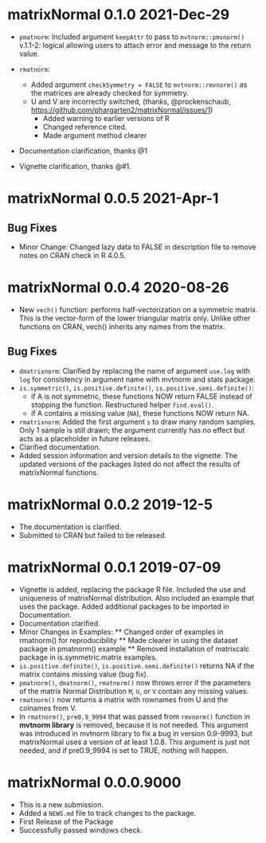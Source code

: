 
# matrixNormal 0.1.0 2021-Dec-29

  - `pmatnorm`: Included argument `keepAttr` to pass to
    `mvtnorm::pmvnorm()` v.1.1-2: logical allowing users to attach error
    and message to the return value.

  - `rmatnorm`:
    
      - Added argument `checkSymmetry = FALSE` to `mvtnorm::rmvnorm()`
        as the matrices are already checked for symmetry.  
      - U and V are incorrectly switched, (thanks, @prockenschaub,
        <https://github.com/phargarten2/matrixNormal/issues/1>)
          - Added warning to earlier versions of R
          - Changed reference cited.  
          - Made argument method clearer

  - Documentation clarification, thanks @1

  - Vignette clarification, thanks @\#1.

# matrixNormal 0.0.5 2021-Apr-1

## Bug Fixes

  - Minor Change: Changed lazy data to FALSE in description file to
    remove notes on CRAN check in R 4.0.5.

# matrixNormal 0.0.4 2020-08-26

  - New `vech()` function: performs half-vectorization on a symmetric
    matrix. This is the vector-form of the lower triangular matrix only.
    Unlike other functions on CRAN, vech() inherits any names from the
    matrix.

## Bug Fixes

  - `dmatrixnorm`: Clarified by replacing the name of argument `use.log`
    with `log` for consistency in argument name with mvtnorm and stats
    package.
  - `is.symmetric()`, `is.positive.definite()`,
    `is.positive.semi.definite()`:
      - if A is not symmetric, these functions NOW return FALSE instead
        of stopping the function. Restructured helper `find.eval()`.  
      - if A contains a missing value (`NA`), these functions NOW return
        NA.
  - `rmatrixnorm`: Added the first argument `s` to draw many random
    samples. Only 1 sample is still drawn; the argument currently has no
    effect but acts as a placeholder in future releases.
  - Clarified documentation.
  - Added session information and version details to the vignette. The
    updated versions of the packages listed do not affect the results of
    matrixNormal functions.

# matrixNormal 0.0.2 2019-12-5

  - The documentation is clarified.
  - Submitted to CRAN but failed to be released.

# matrixNormal 0.0.1 2019-07-09

  - Vignette is added, replacing the package R file. Included the use
    and uniqueness of matrixNormal distribution. Also included an
    example that uses the package. Added additional packages to be
    imported in Documentation.
  - Documentation clarified.
  - Minor Changes in Examples: \*\* Changed order of examples in
    rmatnorm() for reproducibility \*\* Made clearer in using the
    dataset package in pmatnorm() example \*\* Removed installation of
    matrixcalc package in is.symmetric.matrix examples.
  - `is.positive.definite()`, `is.positive.semi.definite()` returns NA
    if the matrix contains missing value (bug fix).
  - `pmatnorm()`, `dmatnorm()`, `rmatnorm()` now throws error if the
    parameters of the matrix Normal Distribution `M`, `U`, or `V`
    contain any missing values.
  - `rmatnorm()` now returns a matrix with rownames from U and the
    colnames from V.
  - In `rmatnorm()`, `pre0.9_9994` that was passed from `rmvnorm()`
    function in **mvtnorm library** is removed, because it is not
    needed. This argument was introduced in mvtnorm library to fix a bug
    in version 0.9-9993, but matrixNormal uses a version of at least
    1.0.8. This argument is just not needed, and if pre0.9\_9994 is set
    to TRUE, nothing will happen.

# matrixNormal 0.0.0.9000

  - This is a new submission.
  - Added a `NEWS.md` file to track changes to the package.
  - First Release of the Package
  - Successfully passed windows check.
